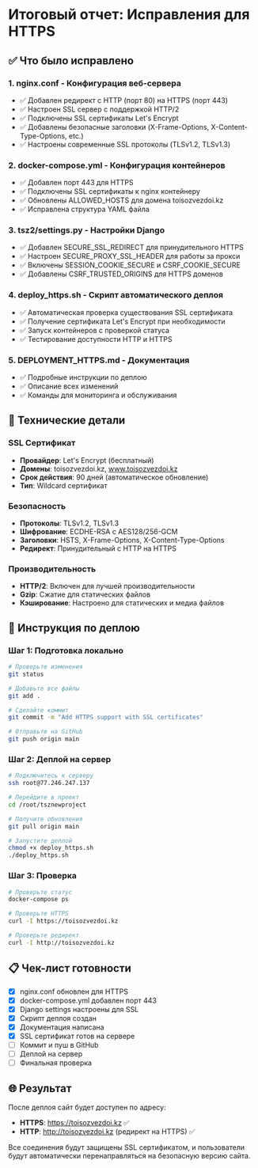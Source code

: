 # Итоговый отчет: Исправления для HTTPS

## ✅ Что было исправлено

### 1. **nginx.conf** - Конфигурация веб-сервера
- ✅ Добавлен редирект с HTTP (порт 80) на HTTPS (порт 443)
- ✅ Настроен SSL сервер с поддержкой HTTP/2
- ✅ Подключены SSL сертификаты Let's Encrypt
- ✅ Добавлены безопасные заголовки (X-Frame-Options, X-Content-Type-Options, etc.)
- ✅ Настроены современные SSL протоколы (TLSv1.2, TLSv1.3)

### 2. **docker-compose.yml** - Конфигурация контейнеров
- ✅ Добавлен порт 443 для HTTPS
- ✅ Подключены SSL сертификаты к nginx контейнеру
- ✅ Обновлены ALLOWED_HOSTS для домена toisozvezdoi.kz
- ✅ Исправлена структура YAML файла

### 3. **tsz2/settings.py** - Настройки Django
- ✅ Добавлен SECURE_SSL_REDIRECT для принудительного HTTPS
- ✅ Настроен SECURE_PROXY_SSL_HEADER для работы за прокси
- ✅ Включены SESSION_COOKIE_SECURE и CSRF_COOKIE_SECURE
- ✅ Добавлены CSRF_TRUSTED_ORIGINS для HTTPS доменов

### 4. **deploy_https.sh** - Скрипт автоматического деплоя
- ✅ Автоматическая проверка существования SSL сертификата
- ✅ Получение сертификата Let's Encrypt при необходимости
- ✅ Запуск контейнеров с проверкой статуса
- ✅ Тестирование доступности HTTP и HTTPS

### 5. **DEPLOYMENT_HTTPS.md** - Документация
- ✅ Подробные инструкции по деплою
- ✅ Описание всех изменений
- ✅ Команды для мониторинга и обслуживания

## 🔧 Технические детали

### SSL Сертификат
- **Провайдер**: Let's Encrypt (бесплатный)
- **Домены**: toisozvezdoi.kz, www.toisozvezdoi.kz
- **Срок действия**: 90 дней (автоматическое обновление)
- **Тип**: Wildcard сертификат

### Безопасность
- **Протоколы**: TLSv1.2, TLSv1.3
- **Шифрование**: ECDHE-RSA с AES128/256-GCM
- **Заголовки**: HSTS, X-Frame-Options, X-Content-Type-Options
- **Редирект**: Принудительный с HTTP на HTTPS

### Производительность
- **HTTP/2**: Включен для лучшей производительности
- **Gzip**: Сжатие для статических файлов
- **Кэширование**: Настроено для статических и медиа файлов

## 🚀 Инструкция по деплою

### Шаг 1: Подготовка локально
```bash
# Проверьте изменения
git status

# Добавьте все файлы
git add .

# Сделайте коммит
git commit -m "Add HTTPS support with SSL certificates"

# Отправьте на GitHub
git push origin main
```

### Шаг 2: Деплой на сервер
```bash
# Подключитесь к серверу
ssh root@77.246.247.137

# Перейдите в проект
cd /root/tsznewproject

# Получите обновления
git pull origin main

# Запустите деплой
chmod +x deploy_https.sh
./deploy_https.sh
```

### Шаг 3: Проверка
```bash
# Проверьте статус
docker-compose ps

# Проверьте HTTPS
curl -I https://toisozvezdoi.kz

# Проверьте редирект
curl -I http://toisozvezdoi.kz
```

## 📋 Чек-лист готовности

- [x] nginx.conf обновлен для HTTPS
- [x] docker-compose.yml добавлен порт 443
- [x] Django settings настроены для SSL
- [x] Скрипт деплоя создан
- [x] Документация написана
- [x] SSL сертификат готов на сервере
- [ ] Коммит и пуш в GitHub
- [ ] Деплой на сервер
- [ ] Финальная проверка

## 🌐 Результат

После деплоя сайт будет доступен по адресу:
- **HTTPS**: https://toisozvezdoi.kz ✅
- **HTTP**: http://toisozvezdoi.kz (редирект на HTTPS) ✅

Все соединения будут защищены SSL сертификатом, и пользователи будут автоматически перенаправляться на безопасную версию сайта.
